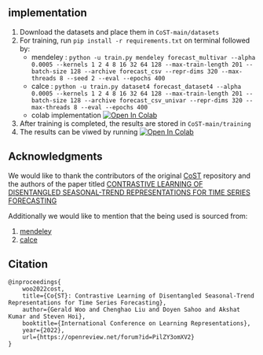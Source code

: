 ## implementation
1. Download the datasets and place them in `CoST-main/datasets`
2. For training, run `pip install -r requirements.txt` on terminal followed by:
     * mendeley : `python -u train.py mendeley forecast_multivar --alpha 0.0005 --kernels 1 2 4 8 16 32 64 128 --max-train-length 201 --batch-size 128 --archive forecast_csv --repr-dims 320 --max-threads 8 --seed 2 --eval --epochs 400`
     * calce : `python -u train.py dataset4 forecast_dataset4 --alpha 0.0005 --kernels 1 2 4 8 16 32 64 128 --max-train-length 201 --batch-size 128 --archive forecast_csv_univar --repr-dims 320 --max-threads 8 --eval --epochs 400`
     * colab implementation [![Open In Colab](https://colab.research.google.com/assets/colab-badge.svg)](https://colab.research.google.com/github/HrudayR/CoST/blob/master/cost_contrastive.ipynb)
3. After training is completed, the results are stored in `CoST-main/training`
4. The results can be viwed by running [![Open In Colab](https://colab.research.google.com/assets/colab-badge.svg)](https://colab.research.google.com/github/HrudayR/CoST/blob/master/results.ipynb)

## Acknowledgments
We would like to thank the contributors of the original [CoST](https://github.com/salesforce/CoST) repository and the authors of the paper titled [CONTRASTIVE LEARNING OF DISENTANGLED SEASONAL-TREND REPRESENTATIONS FOR TIME SERIES FORECASTING](https://openreview.net/pdf?id=PilZY3omXV2)  
  
Additionally we would like to mention that the being used is sourced from:
1. [mendeley](https://data.mendeley.com/datasets/wykht8y7tg/1)
2. [calce](https://web.calce.umd.edu/batteries/data.htm)
  
  
 ## <span id="citelink">Citation</span>

```
@inproceedings{
    woo2022cost,
    title={Co{ST}: Contrastive Learning of Disentangled Seasonal-Trend Representations for Time Series Forecasting},
    author={Gerald Woo and Chenghao Liu and Doyen Sahoo and Akshat Kumar and Steven Hoi},
    booktitle={International Conference on Learning Representations},
    year={2022},
    url={https://openreview.net/forum?id=PilZY3omXV2}
}
```
